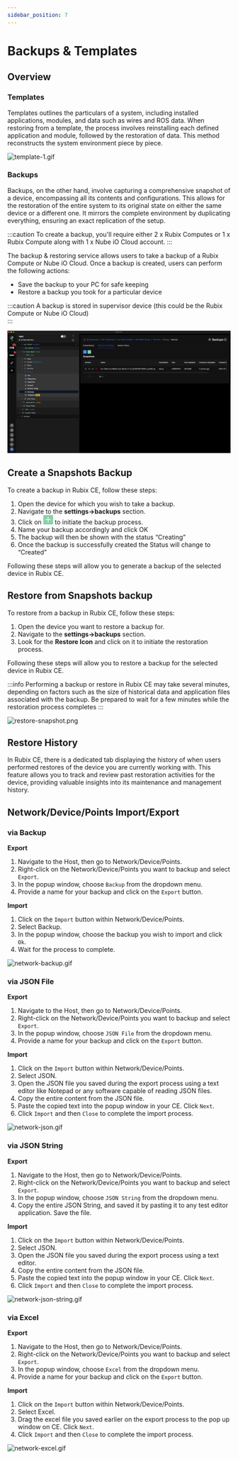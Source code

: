 ```yaml
---
sidebar_position: 7
---
```


# Backups & Templates
## Overview

### Templates

Templates outlines the particulars of a system, including installed applications, modules, and data such as wires and ROS data. When restoring from a template, the process involves reinstalling each defined application and module, followed by the restoration of data. This method reconstructs the system environment piece by piece.

![template-1.gif](./Backup/template-1.gif)


### Backups

Backups, on the other hand, involve capturing a comprehensive snapshot of a device, encompassing all its contents and configurations. This allows for the restoration of the entire system to its original state on either the same device or a different one. It mirrors the complete environment by duplicating everything, ensuring an exact replication of the setup.




:::caution
To create a backup, you'll require either 2 x Rubix Computes or 1 x Rubix Compute along with 1 x Nube iO Cloud account.
:::

The backup & restoring service allows users to take a backup of a Rubix Compute or Nube iO Cloud. Once a backup is created, users can perform the following actions:

- Save the backup to your PC for safe keeping
- Restore a backup you took for a particular device


:::caution
A backup is stored in supervisor device (this could be the Rubix Compute or Nube iO Cloud) <br/>
:::

![snapshots.gif](./backup/example-create.gif)

## Create a Snapshots Backup
To create a backup in Rubix CE, follow these steps:
1. Open the device for which you wish to take a backup.
2. Navigate to the **settings->backups** section.
3. Click on ![Create new](../img/apps/add-button.png) to initiate the backup process.
4. Name your backup accordingly and click OK
5. The backup will then be shown with the status “Creating”
6. Once the backup is successfully created the Status will change to “Created”

Following these steps will allow you to generate a backup of the selected device in Rubix CE.

## Restore from Snapshots backup
To restore from a backup in Rubix CE, follow these steps:
1. Open the device you want to restore a backup for.
2. Navigate to the **settings->backups** section.
3. Look for the **Restore Icon** and click on it to initiate the restoration process.

Following these steps will allow you to restore a backup for the selected device in Rubix CE.

:::info
Performing a backup or restore in Rubix CE may take several minutes, depending on factors such as the size of historical data and application files associated with the backup. Be prepared to wait for a few minutes while the restoration process completes
:::

![restore-snapshot.png](./backup/example-restore.gif)

## Restore History

In Rubix CE, there is a dedicated tab displaying the history of when users performed restores of the device you are currently working with. This feature allows you to track and review past restoration activities for the device, providing valuable insights into its maintenance and management history.

## Network/Device/Points Import/Export 
### via Backup
**Export**
1. Navigate to the Host, then go to Network/Device/Points.
2. Right-click on the Network/Device/Points you want to backup and select `Export`.
3. In the popup window, choose `Backup` from the dropdown menu.
4. Provide a name for your backup and click on the `Export` button.

**Import**
1. Click on the `Import` button within Network/Device/Points.
2. Select Backup.
3. In the popup window, choose the backup you wish to import and click `Ok`.
4. Wait for the process to complete.

![network-backup.gif](./backup/network-backup.gif)

### via JSON File
**Export**
1. Navigate to the Host, then go to Network/Device/Points.
2. Right-click on the Network/Device/Points you want to backup and select `Export`.
3. In the popup window, choose `JSON File` from the dropdown menu.
4. Provide a name for your backup and click on the `Export` button.

**Import**
1. Click on the `Import` button within Network/Device/Points.
2. Select JSON.
3. Open the JSON file you saved during the export process using a text editor like Notepad or any software capable of reading JSON files. 
4. Copy the entire content from the JSON file.
5. Paste the copied text into the popup window in your CE. Click `Next`.
6. Click `Import` and then `Close` to complete the import process.

![network-json.gif](./backup/network-json.gif)

### via JSON String
**Export**
1. Navigate to the Host, then go to Network/Device/Points.
2. Right-click on the Network/Device/Points you want to backup and select `Export`.
3. In the popup window, choose `JSON String` from the dropdown menu.
4. Copy the entire JSON String, and saved it by pasting it to any test editor application. Save the file.

**Import**
1. Click on the `Import` button within Network/Device/Points.
2. Select JSON.
3. Open the JSON file you saved during the export process using a text editor.
4. Copy the entire content from the JSON file.
5. Paste the copied text into the popup window in your CE. Click `Next`.
6. Click `Import` and then `Close` to complete the import process.

![network-json-string.gif](./backup/network-json-string.gif)

### via Excel
**Export**
1. Navigate to the Host, then go to Network/Device/Points.
2. Right-click on the Network/Device/Points you want to backup and select `Export`.
3. In the popup window, choose `Excel` from the dropdown menu.
4. Provide a name for your backup and click on the `Export` button.

**Import**
1. Click on the `Import` button within Network/Device/Points.
2. Select Excel.
3. Drag the excel file you saved earlier on the export process to the pop up window on CE. Click `Next`.
4. Click `Import` and then `Close` to complete the import process.

![network-excel.gif](./backup/network-excel.gif)

